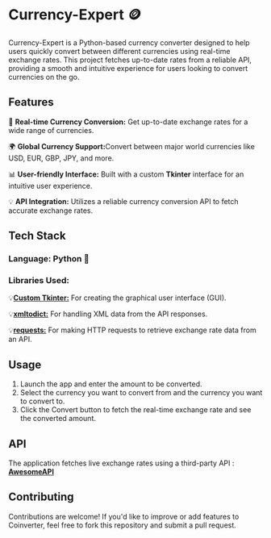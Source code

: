 # Currency-Expert 🪙
Currency-Expert is a Python-based currency converter designed to help users quickly convert between different currencies using real-time exchange rates. This project fetches up-to-date rates from a reliable API, providing a smooth and intuitive experience for users looking to convert currencies on the go.

## Features
<p> 🔄 <strong>Real-time Currency Conversion:</strong> Get up-to-date exchange rates for a wide range of currencies.</p>
<p> 🌍 <strong>Global Currency Support:</strong>Convert between major world currencies like USD, EUR, GBP, JPY, and more.</p>
<p> 📊 <strong>User-friendly Interface:</strong> Built with a custom <strong>Tkinter</strong> interface for an intuitive user experience.</p>
<p> 💡 <strong>API Integration:</strong> Utilizes a reliable currency conversion API to fetch accurate exchange rates.</p>

## Tech Stack
### Language: Python 🐍
### Libraries Used:

<p>💡<a href = "https://customtkinter.tomschimansky.com/"><strong>Custom Tkinter:</strong></a> For creating the graphical user interface (GUI).</p>
<p>💡<a href = "https://pypi.org/project/xmltodict/"><strong>xmltodict:</strong></a> For handling XML data from the API responses. </p>
<p>💡<a href = "https://pypi.org/project/requests/"><strong>requests:</strong></a> For making HTTP requests to retrieve exchange rate data from an API.</p>

## Usage
1. Launch the app and enter the amount to be converted.
2. Select the currency you want to convert from and the currency you want to convert to.
3. Click the Convert button to fetch the real-time exchange rate and see the converted amount.

## API
 The application fetches live exchange rates using a third-party API : <a href = "https://docs.awesomeapi.com.br/"><strong>AwesomeAPI</strong></a> 

## Contributing
 Contributions are welcome! If you'd like to improve or add features to Coinverter, feel free to fork this repository and submit a pull request.
